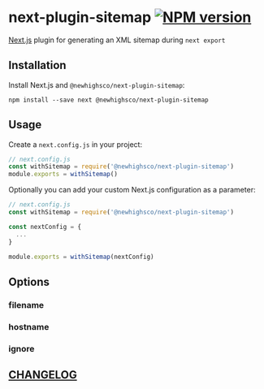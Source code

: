 # next-plugin-sitemap [![NPM version](https://img.shields.io/npm/v/@newhighsco/next-plugin-sitemap.svg)](https://www.npmjs.com/package/@newhighsco/next-plugin-sitemap)

[Next.js](https://nextjs.org/) plugin for generating an XML sitemap during `next export`

## Installation

Install Next.js and `@newhighsco/next-plugin-sitemap`:

```
npm install --save next @newhighsco/next-plugin-sitemap
```

## Usage

Create a `next.config.js` in your project:

```js
// next.config.js
const withSitemap = require('@newhighsco/next-plugin-sitemap')
module.exports = withSitemap()
```

Optionally you can add your custom Next.js configuration as a parameter:

```js
// next.config.js
const withSitemap = require('@newhighsco/next-plugin-sitemap')

const nextConfig = {
  ...
}

module.exports = withSitemap(nextConfig)
```

## Options

### filename

### hostname

### ignore

## [CHANGELOG](CHANGELOG.md)
